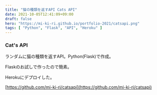 ```yaml
---
title: "猫の種類を返すAPI Cats API"
date: 2021-10-05T12:41:09+09:00
draft: false
hero: "https://mi-ki-ri.github.io/portfolio-2021/catsapi.png"
tags: [ "Python", "Flask", "API", "Heroku" ]
---
```


### Cat's API

ランダムに猫の種類を返すAPI。Python(Flask)で作成。

Flaskのお試しで作ったので簡素。

Herokuにデプロイした。

[https://github.com/mi-ki-ri/catsapi](https://github.com/mi-ki-ri/catsapi)
